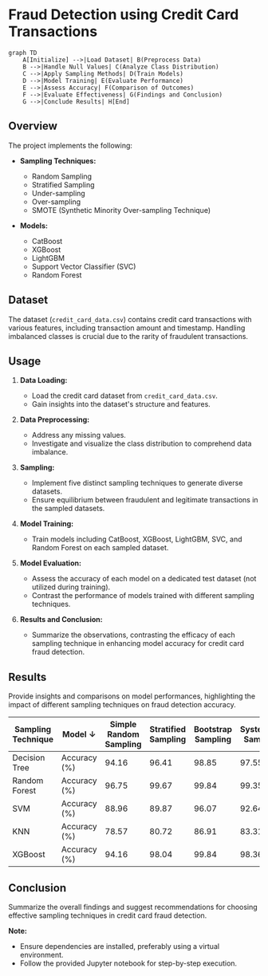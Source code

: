 # Fraud Detection using Credit Card Transactions

```mermaid
graph TD
    A[Initialize] -->|Load Dataset| B(Preprocess Data)
    B -->|Handle Null Values| C(Analyze Class Distribution)
    C -->|Apply Sampling Methods| D(Train Models)
    D -->|Model Training| E(Evaluate Performance)
    E -->|Assess Accuracy| F(Comparison of Outcomes)
    F -->|Evaluate Effectiveness| G(Findings and Conclusion)
    G -->|Conclude Results| H[End]
```

## Overview

The project implements the following:

- **Sampling Techniques:**
  - Random Sampling
  - Stratified Sampling
  - Under-sampling
  - Over-sampling
  - SMOTE (Synthetic Minority Over-sampling Technique)

- **Models:**
  - CatBoost
  - XGBoost
  - LightGBM
  - Support Vector Classifier (SVC)
  - Random Forest

## Dataset

The dataset (`credit_card_data.csv`) contains credit card transactions with various features, including transaction amount and timestamp. Handling imbalanced classes is crucial due to the rarity of fraudulent transactions.

## Usage

1. **Data Loading:**
   - Load the credit card dataset from `credit_card_data.csv`.
   - Gain insights into the dataset's structure and features.

2. **Data Preprocessing:**
   - Address any missing values.
   - Investigate and visualize the class distribution to comprehend data imbalance.

3. **Sampling:**
   - Implement five distinct sampling techniques to generate diverse datasets.
   - Ensure equilibrium between fraudulent and legitimate transactions in the sampled datasets.

4. **Model Training:**
   - Train models including CatBoost, XGBoost, LightGBM, SVC, and Random Forest on each sampled dataset.

5. **Model Evaluation:**
   - Assess the accuracy of each model on a dedicated test dataset (not utilized during training).
   - Contrast the performance of models trained with different sampling techniques.

6. **Results and Conclusion:**
   - Summarize the observations, contrasting the efficacy of each sampling technique in enhancing model accuracy for credit card fraud detection.

## Results

Provide insights and comparisons on model performances, highlighting the impact of different sampling techniques on fraud detection accuracy.

| Sampling Technique | Model ↓            | Simple Random Sampling | Stratified Sampling | Bootstrap Sampling | Systematic Sampling | Cluster Sampling |
|--------------------|--------------------|------------------------|----------------------|--------------------|----------------------|-------------------|
| Decision Tree      | Accuracy (%)       | 94.16                  | 96.41                | 98.85              | 97.55                | 97.71             |
| Random Forest      | Accuracy (%)       | 96.75                  | 99.67                | 99.84              | 99.35                | 99.67             |
| SVM                | Accuracy (%)       | 88.96                  | 89.87                | 96.07              | 92.64                | 96.08             |
| KNN                | Accuracy (%)       | 78.57                  | 80.72                | 86.91              | 83.31                | 76.47             |
| XGBoost            | Accuracy (%)       | 94.16                  | 98.04                | 99.84              | 98.36                | 98.69             |


## Conclusion

Summarize the overall findings and suggest recommendations for choosing effective sampling techniques in credit card fraud detection.

**Note:**
- Ensure dependencies are installed, preferably using a virtual environment.
- Follow the provided Jupyter notebook for step-by-step execution.